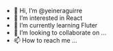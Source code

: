 - 👋 Hi, I’m @yeineraguirre
- 👀 I’m interested in React
- 🌱 I’m currently learning Fluter
- 💞️ I’m looking to collaborate on ...
- 📫 How to reach me ...

<!---
yeineraguirre/yeineraguirre is a ✨ special ✨ repository because its `README.md` (this file) appears on your GitHub profile.
You can click the Preview link to take a look at your changes.
--->
